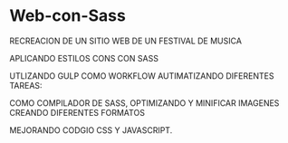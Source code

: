 # Web-con-Sass

RECREACION DE  UN SITIO  WEB DE UN FESTIVAL  DE MUSICA 

APLICANDO ESTILOS CONS CON SASS 

UTLIZANDO GULP COMO WORKFLOW AUTIMATIZANDO DIFERENTES TAREAS:

COMO COMPILADOR DE SASS, OPTIMIZANDO Y MINIFICAR IMAGENES CREANDO DIFERENTES FORMATOS

MEJORANDO CODGIO CSS Y JAVASCRIPT.







